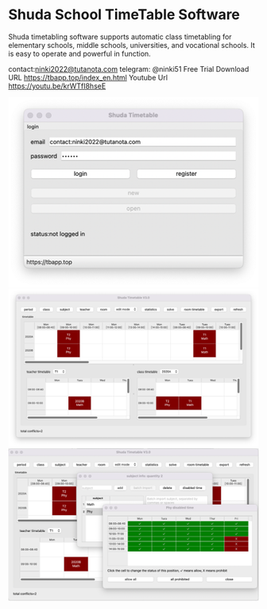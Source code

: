 # Shuda School TimeTable Software
Shuda timetabling software supports automatic class timetabling for elementary schools, middle schools, universities, and vocational schools. It is easy to operate and powerful in function.

contact:ninki2022@tutanota.com
telegram: @ninki51
Free Trial Download URL
https://tbapp.top/index_en.html
Youtube Url https://youtu.be/krWTfI8hseE

![avatar](https://raw.githubusercontent.com/ninki51/btcPrivateKey/main/home_en.png)
![avatar](https://raw.githubusercontent.com/ninki51/btcPrivateKey/main/tb1.png)
![avatar](https://raw.githubusercontent.com/ninki51/btcPrivateKey/main/tb2.png)

